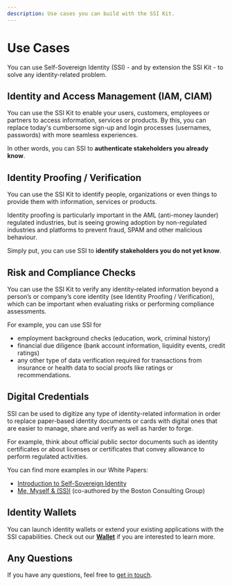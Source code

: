 ```yaml
---
description: Use cases you can build with the SSI Kit.
---
```


# Use Cases

You can use Self-Sovereign Identity (SSI) - and by extension the SSI Kit - to solve any identity-related problem.

## Identity and Access Management (IAM, CIAM)

You can use the SSI Kit to enable your users, customers, employees or partners to access information, services or products. By this, you can replace today's cumbersome sign-up and login   processes (usernames, passwords) with more seamless experiences. &#x20;

In other words, you can SSI to **authenticate stakeholders you already know**.

## Identity Proofing / Verification

You can use the SSI Kit to identify people, organizations or even things to provide them with information, services or products.

Identity proofing is particularly important in the AML (anti-money launder) regulated industries, but is seeing growing adoption by non-regulated industries and platforms to prevent fraud, SPAM and other malicious behaviour.

Simply put, you can use SSI to **identify stakeholders you do not yet know**.

## Risk and Compliance Checks

You can use the SSI Kit to verify any identity-related information beyond a person’s or company’s core identity (see Identity Proofing / Verification), which can be important when evaluating risks or performing compliance assessments.

For example, you can use SSI for

* employment background checks (education, work, criminal history)
* financial due diligence (bank account information, liquidity events, credit ratings)
* any other type of data verification required for transactions from insurance or health data to social proofs like ratings or recommendations.

## Digital Credentials

SSI can be used to digitize any type of identity-related information in order to replace paper-based identity documents or cards with digital ones that are easier to manage, share and verify as well as harder to forge.

For example, think about official public sector documents such as identity certificates or about licenses or certificates that convey allowance to perform regulated activities.

You can find more examples in our White Papers:

* [Introduction to Self-Sovereign Identity](https://walt.id/decentralized-identity-explained/self-sovereign-identity-ssi)
* [Me, Myself & (SS)I](https://walt.id/white-papers) (co-authored by the Boston Consulting Group)

## **Identity Wallets**

You can launch identity wallets or extend your existing applications with the SSI capabilities. Check out our [**Wallet**](https://app.gitbook.com/o/ZPIzdSlXqm9n9ywE2dcK/s/rhL2aTXU1w6MO3blK9B1/) if you are interested to learn more.

## Any Questions

If you have any questions, feel free to [get in touch](mailto:office@walt.id).
